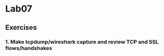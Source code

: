 # Lab07

## Exercises

### 1. Make tcpdump/wireshark capture and review TCP and SSL flows/handshakes

